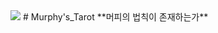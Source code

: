 <img src ="https://img.shields.io/badge/Python-ADD8E6?logo=Python&logoColor=FFA500"/>
# Murphy's_Tarot
**머피의 법칙이 존재하는가**



